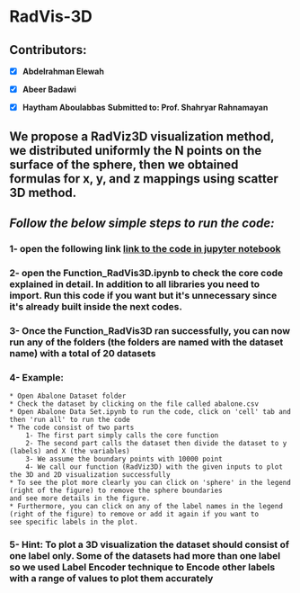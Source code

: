 # **RadVis-3D**

## Contributors: 
   - [x]  **Abdelrahman Elewah**
   - [x]  **Abeer Badawi**
   - [x]  **Haytham Aboulabbas**
**Submitted to: Prof. Shahryar Rahnamayan**
  

## **We propose a RadViz3D visualization method, we distributed uniformly the N points on the surface of the sphere, then we obtained formulas for x, y, and z mappings using scatter 3D method.**


## *Follow the below simple steps to run the code:*

### 1- open the following link [link to the code in jupyter notebook](https://mybinder.org/v2/gh/abeerbadawi/RadVis3D/a8d78446221b44e679decfb794d15e035d2aa040)

### 2- open the Function_RadVis3D.ipynb to check the core code explained in detail. In addition to all libraries you need to import. Run this code if you want but it's unnecessary since it's already built inside the next codes.

### 3- Once the Function_RadVis3D ran successfully, you can now run any of the folders (the folders are named with the dataset name) with a total of 20 datasets

### 4- Example:
    * Open Abalone Dataset folder
    * Check the dataset by clicking on the file called abalone.csv 
    * Open Abalone Data Set.ipynb to run the code, click on 'cell' tab and then 'run all' to run the code
    * The code consist of two parts
        1- The first part simply calls the core function
        2- The second part calls the dataset then divide the dataset to y (labels) and X (the variables)
        3- We assume the boundary points with 10000 point
        4- We call our function (RadViz3D) with the given inputs to plot the 3D and 2D visualization successfully
    * To see the plot more clearly you can click on 'sphere' in the legend (right of the figure) to remove the sphere boundaries               and see more details in the figure.
    * Furthermore, you can click on any of the label names in the legend (right of the figure) to remove or add it again if you want to       see specific labels in the plot.
        
### 5- Hint: To plot a 3D visualization the dataset should consist of one label only. Some of the datasets had more than one label so we used Label Encoder technique to Encode other labels with a range of values to plot them accurately ###
